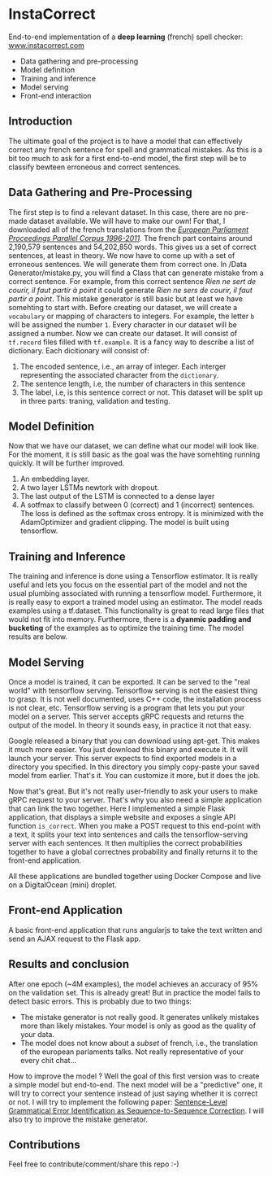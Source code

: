# InstaCorrect
End-to-end implementation of a **deep learning** (french) spell checker: www.instacorrect.com
* Data gathering and pre-processing
* Model definition
* Training and inference
* Model serving
* Front-end interaction

## Introduction
The ultimate goal of the project is to have a model that can effectively correct any french sentence for spell and grammatical mistakes. As this is a bit too much to ask for a first end-to-end model, the first step will be to classify bewteen erroneous and correct sentences.

## Data Gathering and Pre-Processing
The first step is to find a relevant dataset. In this case, there are no pre-made dataset available. We will have to make our own! For that, I downloaded all of the french translations from the [*European Parliament Proceedings Parallel Corpus 1996-2011*](http://www.statmt.org/europarl/). The french part contains around 2,190,579 sentences and 54,202,850 words. 
This gives us a set of correct sentences, at least in theory. We now have to come up with a set of erroneous sentences. We will generate them from correct one. In /Data Generator/mistake.py, you will find a Class that can generate mistake from a correct sentence.
For example, from this correct sentence *Rien ne sert de courir, il faut partir à point* it could generate *Rien ne sers de courir, il faut partir a point*. This mistake generator is still basic but at least we have somehting to start with.
Before creating our dataset, we will create a `vocabulary` or mapping of characters to integers. For example, the letter `b` will be assigned the number `1`. Every character in our dataset will be assigned a number.
Now we can create our dataset. It will consist of `tf.record` files filled with `tf.example`. It is a fancy way to describe a list of dictionary. Each dicitionary will consist of:
1. The encoded sentence, i.e., an array of integer. Each interger representing the associated character from the `dictionary`. 
2. The sentence length, i.e, the number of characters in this sentence
3. The label, i.e, is this sentence correct or not.
This dataset will be split up in three parts: traning, validation and testing.

## Model Definition
Now that we have our dataset, we can define what our model will look like. For the moment, it is still basic as the goal was the have somehting running quickly. It will be further improved.
1. An embedding layer. 
2. A two layer LSTMs newtork with dropout. 
3. The last output of the LSTM is connected to a dense layer
4. A sotfmax to classify between 0 (correct) and 1 (incorrect) sentences.
The loss is defined as the softmax cross entropy. It is minimized with the AdamOptimizer and gradient clipping. The model is built using tensorflow.

## Training and Inference
The training and inference is done using a Tensorflow estimator. It is really useful and lets you focus on the essential part of the model and not the usual plumbing associated with running a tensorflow model. Furthermore, it is really easy to export a trained model using an estimator. The model reads examples using a tf.dataset. This functionality is great to read large files that would not fit into memory. Furthermore, there is a **dyanmic padding and bucketing** of the examples as to optimize the training time. The model results are below.

## Model Serving
Once a model is trained, it can be exported. It can be served to the "real world" with tensorflow serving. Tensorflow serving is not the easiest thing to grasp. It is not well documented, uses C++ code, the installation process is not clear, etc. Tensorflow serving is a program that lets you put your model on a server. This server accepts gRPC requests and returns the output of the model. In theory it sounds easy, in practice it not that easy. 

Google released a binary that you can download using apt-get. This makes it much more easier. You just download this binary and execute it. It will launch your server. This server expects to find exported models in a directory you specified. In this directory you simply copy-paste your saved model from earlier. That's it. You can customize it more, but it does the job.

Now that's great. But it's not really user-friendly to ask your users to make gRPC request to your server. That's why you also need a simple application that can link the two together. Here I implemented a simple Flask application, that displays a simple website and exposes a single API function `is_correct`. When you make a POST request to this end-point with a text, it splits your text into sentences and calls the tensorflow-serving server with each sentences. It then multiplies the correct probabilities together to have a global correctnes probability and finally returns it to the front-end application.

All these applications are bundled together using Docker Compose and live on a DigitalOcean (mini) droplet. 

## Front-end Application
A basic front-end application that runs angularjs to take the text written and send an AJAX request to the Flask app. 

## Results and conclusion
After one epoch (~4M examples), the model achieves an accuracy of 95% on the validation set. This is already great! But in practice the model fails to detect basic errors. This is probably due to two things:
* The mistake generator is not really good. It generates unlikely mistakes more than likely mistakes. Your model is only as good as the quality of your data.
* The model does not know about a *subset* of french, i.e., the translation of the european parlaments talks. Not really representative of your every chit chat...

How to improve the model ? Well the goal of this first version was to create a simple model but end-to-end. The next model will be a "predictive" one, it will try to correct your sentence instead of just saying whether it is correct or not. I will try to implement the following paper: [Sentence-Level Grammatical Error Identification as Sequence-to-Sequence Correction](https://arxiv.org/abs/1604.04677). I will also try to improve the mistake generator. 

## Contributions
Feel free to contribute/comment/share this repo :-)
